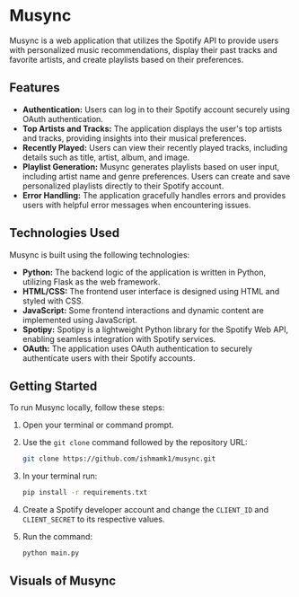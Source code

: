 # Musync

Musync is a web application that utilizes the Spotify API to provide users with personalized music recommendations, display their past tracks and favorite artists, and create playlists based on their preferences.

## Features

- **Authentication:** Users can log in to their Spotify account securely using OAuth authentication.
- **Top Artists and Tracks:** The application displays the user's top artists and tracks, providing insights into their musical preferences.
- **Recently Played:** Users can view their recently played tracks, including details such as title, artist, album, and image.
- **Playlist Generation:** Musync generates playlists based on user input, including artist name and genre preferences. Users can create and save personalized playlists directly to their Spotify account.
- **Error Handling:** The application gracefully handles errors and provides users with helpful error messages when encountering issues.

## Technologies Used

Musync is built using the following technologies:

- **Python:** The backend logic of the application is written in Python, utilizing Flask as the web framework.
- **HTML/CSS:** The frontend user interface is designed using HTML and styled with CSS.
- **JavaScript:** Some frontend interactions and dynamic content are implemented using JavaScript.
- **Spotipy:** Spotipy is a lightweight Python library for the Spotify Web API, enabling seamless integration with Spotify services.
- **OAuth:** The application uses OAuth authentication to securely authenticate users with their Spotify accounts.

## Getting Started

To run Musync locally, follow these steps:

1. Open your terminal or command prompt.

2. Use the `git clone` command followed by the repository URL:

   ```bash
   git clone https://github.com/ishmamk1/musync.git
   ```
3. In your terminal run:
   ```bash
   pip install -r requirements.txt
   ```

4. Create a Spotify developer account and change the `CLIENT_ID` and `CLIENT_SECRET` to its respective values.
   
6. Run the command:
   ```bash
   python main.py
   ```

## Visuals of Musync

